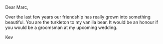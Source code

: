 Dear Marc,

Over the last few years our friendship has really grown into something beautiful. You are the turkleton to my vanilla bear. It would be an honour if you would be a groomsman at my upcoming wedding.

Kev
